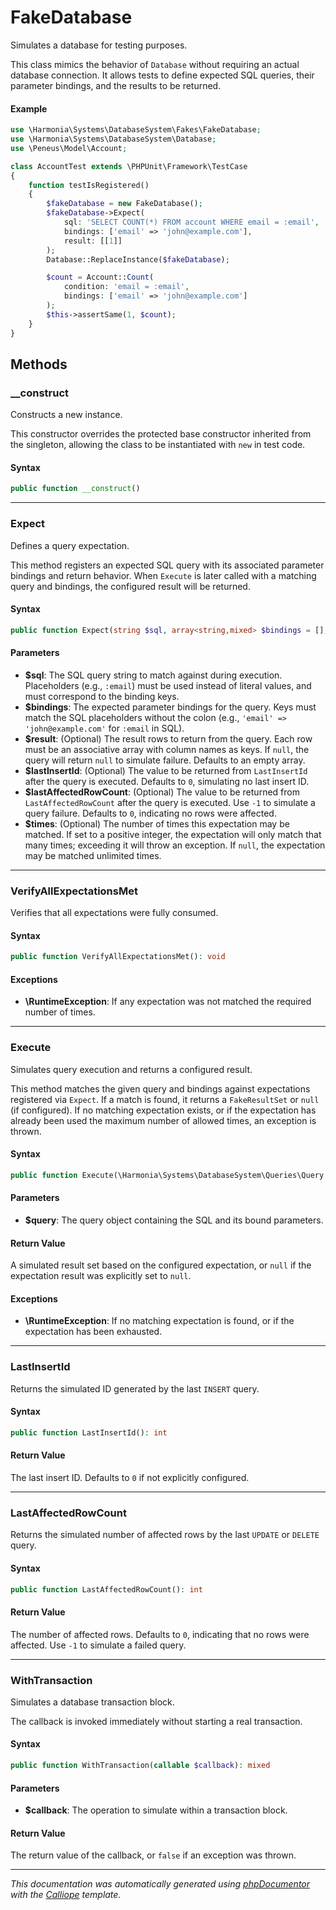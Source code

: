 # FakeDatabase

Simulates a database for testing purposes.

This class mimics the behavior of `Database` without requiring an actual
database connection. It allows tests to define expected SQL queries, their
parameter bindings, and the results to be returned.

#### Example
```php
use \Harmonia\Systems\DatabaseSystem\Fakes\FakeDatabase;
use \Harmonia\Systems\DatabaseSystem\Database;
use \Peneus\Model\Account;

class AccountTest extends \PHPUnit\Framework\TestCase
{
    function testIsRegistered()
    {
        $fakeDatabase = new FakeDatabase();
        $fakeDatabase->Expect(
            sql: 'SELECT COUNT(*) FROM account WHERE email = :email',
            bindings: ['email' => 'john@example.com'],
            result: [[1]]
        );
        Database::ReplaceInstance($fakeDatabase);

        $count = Account::Count(
            condition: 'email = :email',
            bindings: ['email' => 'john@example.com']
        );
        $this->assertSame(1, $count);
    }
}
```

## Methods

### __construct

Constructs a new instance.

This constructor overrides the protected base constructor inherited from
the singleton, allowing the class to be instantiated with `new` in test
code.

#### Syntax

```php
public function __construct()
```

---

### Expect

Defines a query expectation.

This method registers an expected SQL query with its associated parameter
bindings and return behavior. When `Execute` is later called with a
matching query and bindings, the configured result will be returned.

#### Syntax

```php
public function Expect(string $sql, array<string,mixed> $bindings = [], ?array<int,array<string,mixed>> $result = [], int $lastInsertId = 0, int $lastAffectedRowCount = 0, ?int $times = self::UNLIMITED_TIMES): void
```

#### Parameters

- **$sql**: The SQL query string to match against during execution. Placeholders (e.g., `:email`) must be used instead of literal values, and must correspond to the binding keys.
- **$bindings**: The expected parameter bindings for the query. Keys must match the SQL placeholders without the colon (e.g., `'email' => 'john@example.com'` for `:email` in SQL).
- **$result**: (Optional) The result rows to return from the query. Each row must be an associative array with column names as keys. If `null`, the query will return `null` to simulate failure. Defaults to an empty array.
- **$lastInsertId**: (Optional) The value to be returned from `LastInsertId` after the query is executed. Defaults to `0`, simulating no last insert ID.
- **$lastAffectedRowCount**: (Optional) The value to be returned from `LastAffectedRowCount` after the query is executed. Use `-1` to simulate a query failure. Defaults to `0`, indicating no rows were affected.
- **$times**: (Optional) The number of times this expectation may be matched. If set to a positive integer, the expectation will only match that many times; exceeding it will throw an exception. If `null`, the expectation may be matched unlimited times.

---

### VerifyAllExpectationsMet

Verifies that all expectations were fully consumed.

#### Syntax

```php
public function VerifyAllExpectationsMet(): void
```

#### Exceptions

- **\RuntimeException**: If any expectation was not matched the required number of times.

---

### Execute

Simulates query execution and returns a configured result.

This method matches the given query and bindings against expectations
registered via `Expect`. If a match is found, it returns a `FakeResultSet`
or `null` (if configured). If no matching expectation exists, or if the
expectation has already been used the maximum number of allowed times, an
exception is thrown.

#### Syntax

```php
public function Execute(\Harmonia\Systems\DatabaseSystem\Queries\Query $query): ?\Harmonia\Systems\DatabaseSystem\ResultSet
```

#### Parameters

- **$query**: The query object containing the SQL and its bound parameters.

#### Return Value

A simulated result set based on the configured expectation, or `null` if the expectation result was explicitly set to `null`.

#### Exceptions

- **\RuntimeException**: If no matching expectation is found, or if the expectation has been exhausted.

---

### LastInsertId

Returns the simulated ID generated by the last `INSERT` query.

#### Syntax

```php
public function LastInsertId(): int
```

#### Return Value

The last insert ID. Defaults to `0` if not explicitly configured.

---

### LastAffectedRowCount

Returns the simulated number of affected rows by the last `UPDATE` or
`DELETE` query.

#### Syntax

```php
public function LastAffectedRowCount(): int
```

#### Return Value

The number of affected rows. Defaults to `0`, indicating that no rows were affected. Use `-1` to simulate a failed query.

---

### WithTransaction

Simulates a database transaction block.

The callback is invoked immediately without starting a real transaction.

#### Syntax

```php
public function WithTransaction(callable $callback): mixed
```

#### Parameters

- **$callback**: The operation to simulate within a transaction block.

#### Return Value

The return value of the callback, or `false` if an exception was thrown.

---

*This documentation was automatically generated using [phpDocumentor](http://www.phpdoc.org/) with the [Calliope](https://github.com/DaphneWebFramework/Calliope) template.*
